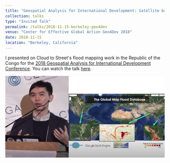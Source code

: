 ```yaml
---
title: "Geospatial Analysis for International Development: Satellite based flood mapping"
collection: talks
type: "Invited Talk"
permalink: /talks/2018-11-15-berkeley-geo4dev
venue: "Center for Effective Global Action Geo4Dev 2018"
date: 2018-11-15
location: "Berkeley, California"
---
```


I presented on Cloud to Street's flood mapping work in the Republic of the Congo for the [2018 Geospatial Analysis for International Development Conference](https://cega.berkeley.edu/resource/satellite-based-flood-mapping-to-build-resilience-jeff-ho-geo4dev-2018/). You can watch the talk [here](https://www.youtube.com/watch?v=Dr8ORDNDtww).


[![Link to youtube video](../images/Geo4DevTalk.jpg)](https://www.youtube.com/watch?v=Dr8ORDNDtww)

